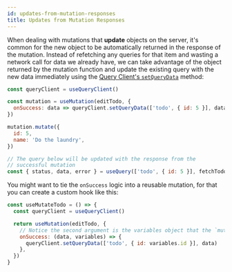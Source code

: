 ```yaml
---
id: updates-from-mutation-responses
title: Updates from Mutation Responses
---
```


When dealing with mutations that **update** objects on the server, it's common for the new object to be automatically returned in the response of the mutation. Instead of refetching any queries for that item and wasting a network call for data we already have, we can take advantage of the object returned by the mutation function and update the existing query with the new data immediately using the [Query Client's `setQueryData`](/reference/QueryClient#queryclientsetquerydata) method:

```js
const queryClient = useQueryClient()

const mutation = useMutation(editTodo, {
  onSuccess: data => queryClient.setQueryData(['todo', { id: 5 }], data),
})

mutation.mutate({
  id: 5,
  name: 'Do the laundry',
})

// The query below will be updated with the response from the
// successful mutation
const { status, data, error } = useQuery(['todo', { id: 5 }], fetchTodoByID)
```

You might want to tie the `onSuccess` logic into a reusable mutation, for that you can
create a custom hook like this:

```js
const useMutateTodo = () => {
  const queryClient = useQueryClient()

  return useMutation(editTodo, {
    // Notice the second argument is the variables object that the `mutate` function receives
    onSuccess: (data, variables) => {
      queryClient.setQueryData(['todo', { id: variables.id }], data)
    },
  })
}
```
